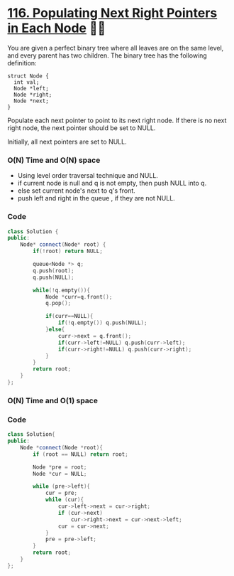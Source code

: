# [116. Populating Next Right Pointers in Each Node](https://leetcode.com/problems/populating-next-right-pointers-in-each-node/) 🌟🌟

You are given a perfect binary tree where all leaves are on the same level, and every parent has two children. The binary tree has the following definition:

```
struct Node {
  int val;
  Node *left;
  Node *right;
  Node *next;
}
```

Populate each next pointer to point to its next right node. If there is no next right node, the next pointer should be set to NULL.

Initially, all next pointers are set to NULL.

### O(N) Time and O(N) space

- Using level order traversal technique and NULL.
- if current node is null and q is not empty, then push NULL into q.
- else set current node's next to q's front.
- push left and right in the queue , if they are not NULL.

### Code

```cpp
class Solution {
public:
    Node* connect(Node* root) {
        if(!root) return NULL;

        queue<Node *> q;
        q.push(root);
        q.push(NULL);

        while(!q.empty()){
            Node *curr=q.front();
            q.pop();

            if(curr==NULL){
                if(!q.empty()) q.push(NULL);
            }else{
                curr->next = q.front();
                if(curr->left!=NULL) q.push(curr->left);
                if(curr->right!=NULL) q.push(curr->right);
            }
        }
        return root;
    }
};
```

### O(N) Time and O(1) space

<!-- TODO: Explanation -->

### Code

```cpp
class Solution{
public:
    Node *connect(Node *root){
        if (root == NULL) return root;

        Node *pre = root;
        Node *cur = NULL;

        while (pre->left){
            cur = pre;
            while (cur){
                cur->left->next = cur->right;
                if (cur->next)
                    cur->right->next = cur->next->left;
                cur = cur->next;
            }
            pre = pre->left;
        }
        return root;
    }
};
```
